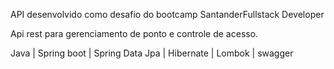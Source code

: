 API desenvolvido como desafio do bootcamp SantanderFullstack Developer

Api rest para gerenciamento de ponto e controle de acesso.

Java | Spring boot | Spring Data Jpa | Hibernate | Lombok | swagger
